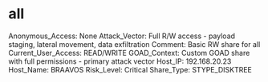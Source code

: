 # all

Anonymous_Access: None
Attack_Vector: Full R/W access - payload staging, lateral movement, data exfiltration
Comment: Basic RW share for all
Current_User_Access: READ/WRITE
GOAD_Context: Custom GOAD share with full permissions - primary attack vector
Host_IP: 192.168.20.23
Host_Name: BRAAVOS
Risk_Level: Critical
Share_Type: STYPE_DISKTREE